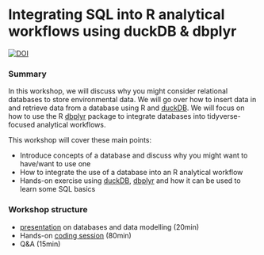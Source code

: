# Integrating SQL into R analytical workflows using duckDB & dbplyr 


[![DOI](https://zenodo.org/badge/924972682.svg)](https://doi.org/10.5281/zenodo.15008865)


### Summary

In this workshop, we will discuss why you might consider relational databases to store environmental data. We will go over how to insert data in and retrieve data from a database using R and [duckDB](https://duckdb.org/). We will focus on how to use the R [dbplyr](https://dbplyr.tidyverse.org/) package to integrate databases into tidyverse-focused analytical workflows.

This workshop will cover these main points:  

- Introduce concepts of a database and discuss why you might want to have/want to use one
- How to integrate the use of a database into an R analytical workflow
- Hands-on exercise using [duckDB](https://duckdb.org/), [dbplyr](https://dbplyr.tidyverse.org/) and how it can be used to learn some SQL basics


### Workshop structure

- [presentation](https://docs.google.com/presentation/d/e/2PACX-1vSVrdmw3jBVXYrm_RTNJ1TElR4k6h8_ohv1B9R_p2JdQF53CEs36h1cFVNgiOXbdaE9bSXerx2uGON0/pub?start=false&loop=false&delayms=10000) on databases and data modelling (20min)
- Hands-on [coding session](https://ucsb-library-research-data-services.github.io/ucldw-intro-database-r/hands-on.html) (80min)
- Q&A (15min)
